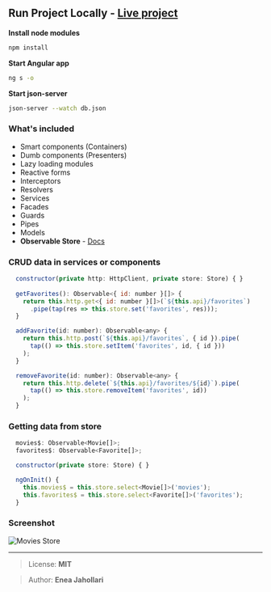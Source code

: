 ## Run Project Locally - [Live project][https://observable-store.eneajaho.me/]

**Install node modules**
```bash
npm install
```

**Start Angular app**
```bash
ng s -o
```

**Start json-server**
```bash
json-server --watch db.json
```

### What's included
- Smart components (Containers)
- Dumb components (Presenters)
- Lazy loading modules
- Reactive forms
- Interceptors
- Resolvers
- Services
- Facades
- Guards
- Pipes
- Models
- **Observable Store** - [Docs](https://github.com/eneajaho/observable-store/blob/master/src/app/store/README.md)


### CRUD data in services or components
```js
  constructor(private http: HttpClient, private store: Store) { }
 
  getFavorites(): Observable<{ id: number }[]> {
    return this.http.get<{ id: number }[]>(`${this.api}/favorites`)
      .pipe(tap(res => this.store.set('favorites', res)));
  }

  addFavorite(id: number): Observable<any> {
    return this.http.post(`${this.api}/favorites`, { id }).pipe(
      tap(() => this.store.setItem('favorites', id, { id }))
    );
  }

  removeFavorite(id: number): Observable<any> {
    return this.http.delete(`${this.api}/favorites/${id}`).pipe(
      tap(() => this.store.removeItem('favorites', id))
    );
  }
```

### Getting data from store
```js
  movies$: Observable<Movie[]>;
  favorites$: Observable<Favorite[]>;

  constructor(private store: Store) { }

  ngOnInit() {
    this.movies$ = this.store.select<Movie[]>('movies');
    this.favorites$ = this.store.select<Favorite[]>('favorites');
  }
```

### Screenshot
![Movies Store](https://i.imgur.com/WWKVb3X.jpg)

[https://observable-store.eneajaho.me/]: https://observable-store.eneajaho.me/


---

> License: **MIT**

> Author: **Enea Jahollari** 
